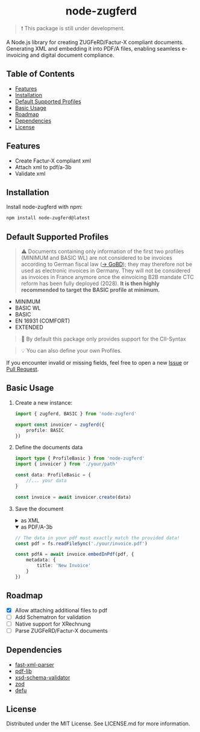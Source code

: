 <!-- omit in toc -->
<h1 align="center" id="title">node-zugferd</h1>

> ❗
> This package is still under development.

A Node.js library for creating ZUGFeRD/Factur-X compliant documents. Generating XML and embedding it into PDF/A files, enabling seamless e-invoicing and digital document compliance.

<h2>Table of Contents</h2>

- [Features](#features)
- [Installation](#installation)
- [Default Supported Profiles](#default-supported-profiles)
- [Basic Usage](#basic-usage)
- [Roadmap](#roadmap)
- [Dependencies](#dependencies)
- [License](#license)

<h2>Features</h2>

* Create Factur-X compliant xml
* Attach xml to pdf/a-3b
* Validate xml

<h2>Installation</h2>

Install node-zugferd with npm:

```bash
npm install node-zugferd@latest
```

<h2>Default Supported Profiles</h2>

> ⚠️
> Documents containing only information of the first two profiles (MINIMUM and BASIC WL) are not considered to be invoices according to German fiscal law ([&#8594; GoBD](https://www.bundesfinanzministerium.de/Content/DE/Downloads/BMF_Schreiben/Weitere_Steuerthemen/Abgabenordnung/2019-11-28-GoBD.html)); they may therefore not be used as electronic invoices in Germany. They will not be considered as invoices in France anymore once the einvoicing B2B mandate CTC reform has been fully deployed (2028). **It is then highly recommended to target the BASIC profile at minimum.**

* MINIMUM
* BASIC WL
* BASIC
* EN 16931 (COMFORT)
* EXTENDED

> 📝
> By default this package only provides support for the CII-Syntax

> 💡
> You can also define your own Profiles.

If you encounter invalid or missing fields, feel free to open a new [Issue](https://github.com/jslno/node-zugferd/issues) or [Pull Request](https://github.com/jslno/node-zugferd/pulls).

<h2>Basic Usage</h2>

1. Create a new instance:

    ```ts
    import { zugferd, BASIC } from 'node-zugferd'

    export const invoicer = zugferd({
        profile: BASIC
    })
    ```

2. Define the documents data

    ```ts
    import type { ProfileBasic } from 'node-zugferd'
    import { invoicer } from './your/path'

    const data: ProfileBasic = {
        //... your data
    }

    const invoice = await invoicer.create(data)
    ```
3. Save the document
    <details>
    <summary>as XML</summary>

    ```ts
    const xml = invoice.toXML()
    ```
    </details>

    <details open>
    <summary>as PDF/A-3b</summary>

    ```ts
    // The data in your pdf must exactly match the provided data!
    const pdf = fs.readFileSync('./your/invoice.pdf')

    const pdfA = await invoice.embedInPdf(pdf, {
        metadata: {
            title: 'New Invoice'
        }
    })
    ```
    </details>


<h2>Roadmap</h2>

* [X] Allow attaching additional files to pdf
* [ ] Add Schematron for validation
* [ ] Native support for XRechnung
* [ ] Parse ZUGFeRD/Factur-X documents

<h2>Dependencies</h2>

* [fast-xml-parser](https://github.com/NaturalIntelligence/fast-xml-parser)
* [pdf-lib](https://github.com/Hopding/pdf-lib)
* [xsd-schema-validator](https://github.com/nikku/node-xsd-schema-validator)
* [zod](https://github.com/colinhacks/zod)
* [defu](https://github.com/unjs/defu)

<h2>License</h2>

Distributed under the MIT License. See LICENSE.md for more information.